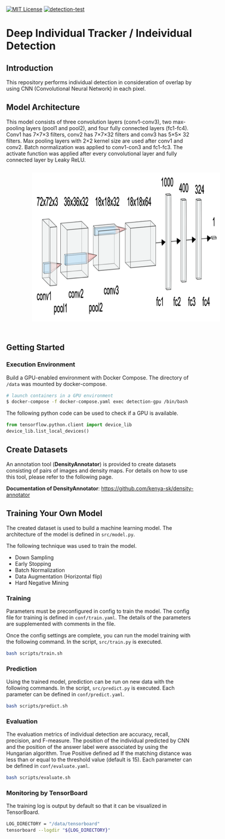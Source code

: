 [![MIT License](http://img.shields.io/badge/license-MIT-blue.svg?style=flat)](LICENSE)
[![detection-test](https://github.com/kenya-sk/deep-individual-tracker/actions/workflows/detection_test.yaml/badge.svg)](https://github.com/kenya-sk/deep-individual-tracker/actions/workflows/detection_test.yaml)

# Deep Individual Tracker / Indeividual Detection
## Introduction
This repository performs individual detection in consideration of overlap by using CNN (Convolutional Neural Network) in each pixel.


## Model Architecture
This model consists of three convolution layers (conv1-conv3), two max-pooling layers (pool1 and pool2), and four fully connected layers (fc1-fc4). Conv1 has 7×7×3 filters, conv2 has 7×7×32 filters and conv3 has 5×5× 32 filters. Max pooling layers with 2×2 kernel size are used after conv1 and conv2. Batch normalization was applied to conv1-con3 and fc1-fc3. The activate function was applied after every convolutional layer and fully connected layer by Leaky ReLU.
<img src="./data/documents/model_architecture.png" alt="model" height= 400 vspace="25" hspace="70">

## Getting Started
### Execution Environment
Build a GPU-enabled environment with Docker Compose. The directory of `/data` was mounted by docker-compose.

``` bash
# launch containers in a GPU environment
$ docker-compose -f docker-compose.yaml exec detection-gpu /bin/bash
``` 

The following python code can be used to check if a GPU is available.
``` python
from tensorflow.python.client import device_lib
device_lib.list_local_devices()
```

## Create Datasets
An annotation tool (**DensityAnnotator**) is provided to create datasets consisting of pairs of images and density maps. For details on how to use this tool, please refer to the following page.

**Documentation of DensityAnnotator**: https://github.com/kenya-sk/density-annotator

## Training Your Own Model
The created dataset is used to build a machine learning model. The architecture of the model is defined in `src/model.py`.

The following technique was used to train the model.
- Down Sampling
- Early Stopping
- Batch Normalization
- Data Augmentation (Horizontal flip)
- Hard Negative Mining

### Training
Parameters must be preconfigured in config to train the model. The config file for training is defined in `conf/train.yaml`. The details of the parameters are supplemented with comments in the file.

Once the config settings are complete, you can run the model training with the following command. In the script, `src/train.py` is executed.

``` bash
bash scripts/train.sh
```

### Prediction
Using the trained model, prediction can be run on new data with the following commands. In the script, `src/predict.py` is executed.
Each parameter can be defined in `conf/predict.yaml`.

```bash
bash scripts/predict.sh
```

### Evaluation
The evaluation metrics of individual detection are accuracy, recall, precision, and F-measure. The position of the individual predicted by CNN and the position of the answer label were associated by using the Hungarian algorithm. True Positive defined ad If the matching distance was less than or equal to the threshold value (default is 15).
Each parameter can be defined in `conf/evaluate.yaml`.

```bash
bash scripts/evaluate.sh
```

### Monitoring by TensorBoard
The training log is output by default so that it can be visualized in TensorBoard.

``` bash
LOG_DIRECTORY = "/data/tensorboard"
tensorboard --logdir "${LOG_DIRECTORY}"
```
